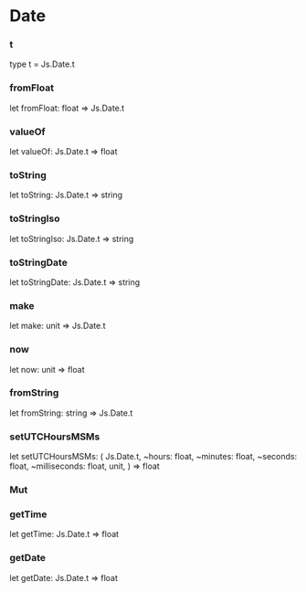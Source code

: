 # Date


### t

type t = Js.Date.t

### fromFloat

let fromFloat: float => Js.Date.t

### valueOf

let valueOf: Js.Date.t => float

### toString

let toString: Js.Date.t => string

### toStringIso

let toStringIso: Js.Date.t => string

### toStringDate

let toStringDate: Js.Date.t => string

### make

let make: unit => Js.Date.t

### now

let now: unit => float

### fromString

let fromString: string => Js.Date.t

### setUTCHoursMSMs

let setUTCHoursMSMs: (
  Js.Date.t,
  ~hours: float,
  ~minutes: float,
  ~seconds: float,
  ~milliseconds: float,
  unit,
) => float

### Mut


### getTime

let getTime: Js.Date.t => float

### getDate

let getDate: Js.Date.t => float

